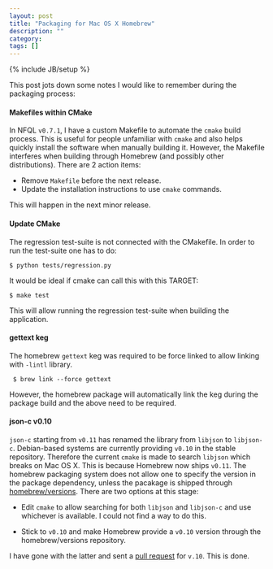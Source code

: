 ```yaml
---
layout: post
title: "Packaging for Mac OS X Homebrew"
description: ""
category: 
tags: []
---
```

{% include JB/setup %}

This post jots down some notes I would like to remember during the
packaging process:

#### Makefiles within CMake

In NFQL `v0.7.1`, I have a custom Makefile to automate the `cmake` build
process. This is useful for people unfamiliar with `cmake` and also
helps quickly install the software when manually building it.  However,
the Makefile interferes when building through Homebrew (and possibly
other distributions). There are 2 action items:

- Remove `Makefile` before the next release.
- Update the installation instructions to use `cmake` commands.  

This will happen in the next minor release.

#### Update CMake

The regression test-suite is not connected with the CMakefile. In order
to run the test-suite one has to do:

    $ python tests/regression.py

It would be ideal if cmake can call this with this TARGET:

    $ make test

This will allow running the regression test-suite when building the
application.

#### gettext keg

The homebrew `gettext` keg was required to be force linked to allow
linking with `-lintl` library. 

     $ brew link --force gettext

However, the homebrew package will automatically link the keg during the
package build and the above need to be required.

#### json-c v0.10 

`json-c` starting from `v0.11` has renamed the library from `libjson` to
`libjson-c`. Debian-based systems are currently providing `v0.10` in the
stable repository. Therefore the current `cmake` is made to search
`libjson` which breaks on Mac OS X. This is because Homebrew now ships
`v0.11`. The homebrew packaging system does not allow one to specify the
version in the package dependency, unless the pacakage is shipped
through
[homebrew/versions](https://github.com/Homebrew/homebrew-versions).
There are two options at this stage:

- Edit `cmake` to allow searching for both `libjson` and `libjson-c`
and use whichever is available. I could not find a way to do this.

- Stick to `v0.10` and make Homebrew provide a `v0.10` version through
the homebrew/versions repository.

I have gone with the latter  and sent a [pull
request](https://github.com/Homebrew/homebrew-versions/pull/320) for
`v.10`.  This is done.

